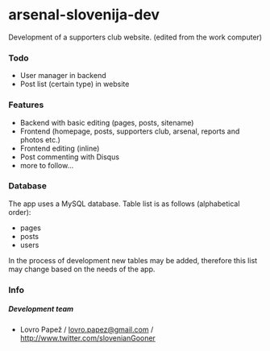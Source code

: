 arsenal-slovenija-dev
=====================

Development of a supporters club website. (edited from the work computer)

### Todo

* User manager in backend
* Post list (certain type) in website

### Features

* Backend with basic editing (pages, posts, sitename)
* Frontend (homepage, posts, supporters club, arsenal, reports and photos etc.)
* Frontend editing (inline)
* Post commenting with Disqus
* more to follow...

### Database

The app uses a MySQL database. Table list is as follows (alphabetical order):

* pages
* posts
* users

In the process of development new tables may be added, therefore this list may change based on the needs of the app.

### Info

##### Development team
* Lovro Papež / lovro.papez@gmail.com / http://www.twitter.com/slovenianGooner